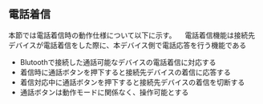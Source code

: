 ## 電話着信
本節では電話着信時の動作仕様について以下に示す。
　電話着信機能は接続先デバイスが電話着信をした際に、本デバイス側で電話応答を行う機能である

- Blutoothで接続した通話可能なデバイスの電話着信に対応する
- 着信時に通話ボタンを押下すると接続先デバイスの着信に応答する
- 着信対応中に通話ボタンを押下すると接続先デバイスの着信を切断する
- 通話ボタンは動作モードに関係なく、操作可能とする

